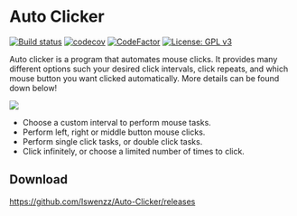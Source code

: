 # Auto Clicker
[![Build status](https://ci.appveyor.com/api/projects/status/f5vw5qbcexeugrq1?svg=true)](https://ci.appveyor.com/project/Iswenzz/auto-clicker)
[![codecov](https://codecov.io/gh/Iswenzz/Auto-Clicker/branch/master/graph/badge.svg)](https://codecov.io/gh/Iswenzz/Auto-Clicker)
[![CodeFactor](https://www.codefactor.io/repository/github/iswenzz/auto-clicker/badge)](https://www.codefactor.io/repository/github/iswenzz/auto-clicker)
[![License: GPL v3](https://img.shields.io/badge/License-GPLv3-blue.svg)](https://www.gnu.org/licenses/gpl-3.0)

Auto clicker is a program that automates mouse clicks. It provides many different options such your desired click intervals, click repeats, and which mouse button you want
clicked automatically. More details can be found down below!

![](https://i.imgur.com/jYjIcG7.png)

* Choose a custom interval to perform mouse tasks.
* Perform left, right or middle button mouse clicks.
* Perform single click tasks, or double click tasks.
* Click infinitely, or choose a limited number of times to click.

## Download

https://github.com/Iswenzz/Auto-Clicker/releases
